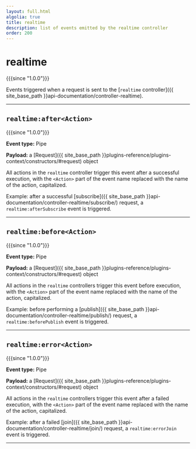 ```yaml
---
layout: full.html
algolia: true
title: realtime
description: list of events emitted by the realtime controller
order: 200
---
```


# realtime

{{{since "1.0.0"}}}

Events triggered when a request is sent to the [`realtime` controller]({{ site_base_path }}api-documentation/controller-realtime).

---

## `realtime:after<Action>`

{{{since "1.0.0"}}}

**Event type:** Pipe

**Payload:** a [Request]({{ site_base_path }}plugins-reference/plugins-context/constructors/#request) object

All actions in the `realtime` controller trigger this event after a successful execution, with the `<Action>` part of the event name replaced with the name of the action, capitalized.

Example: after a successful [subscribe]({{ site_base_path }}api-documentation/controller-realtime/subscribe/) request, a `realtime:afterSubscribe` event is triggered.

---

## `realtime:before<Action>`

{{{since "1.0.0"}}}

**Event type:** Pipe

**Payload:** a [Request]({{ site_base_path }}plugins-reference/plugins-context/constructors/#request) object

All actions in the `realtime` controllers trigger this event before execution, with the `<Action>` part of the event name replaced with the name of the action, capitalized.

Example: before performing a [publish]({{ site_base_path }}api-documentation/controller-realtime/publish/) request, a `realtime:beforePublish` event is triggered.

---

## `realtime:error<Action>`

{{{since "1.0.0"}}}

**Event type:** Pipe

**Payload:** a [Request]({{ site_base_path }}plugins-reference/plugins-context/constructors/#request) object

All actions in the `realtime` controllers trigger this event after a failed execution, with the `<Action>` part of the event name replaced with the name of the action, capitalized.

Example: after a failed [join]({{ site_base_path }}api-documentation/controller-realtime/join/) request, a `realtime:errorJoin` event is triggered.

---
